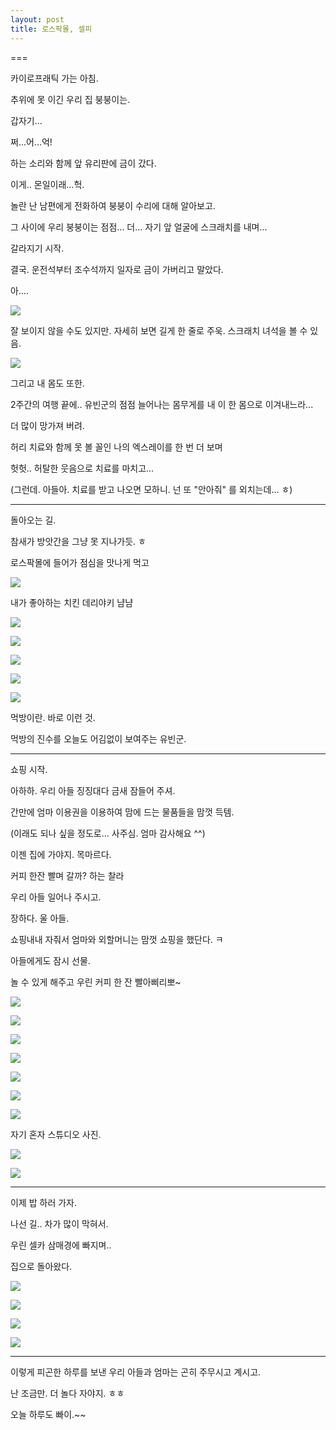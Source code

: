 ```yaml
---
layout: post
title: 로스팍몰, 셀피
---
```

===

카이로프래틱 가는 아침.

추위에 못 이긴 우리 집 붕붕이는.

갑자기...

쩌...어...억!

하는 소리와 함께 앞 유리판에 금이 갔다.

이게.. 몬일이래...헉.

놀란 난 남편에게 전화하여 붕붕이 수리에 대해 알아보고.

그 사이에 우리 붕붕이는 점점... 더... 자기 앞 얼굴에 스크래치를 내며...

갈라지기 시작.

결국. 운전석부터 조수석까지 일자로 금이 가버리고 말았다.

아....

![](http://3.bp.blogspot.com/-UODNxbyb94Q/VK4HJeKX-HI/AAAAAAAAFqo/J7mnfnUy0VI/s1600/1420689920359.jpeg)

잘 보이지 않을 수도 있지만. 자세히 보면 길게 한 줄로 주욱. 스크래치 녀석을 볼 수 있음.

![](http://4.bp.blogspot.com/--6DhhTew_cQ/VK4HJqurVzI/AAAAAAAAFqs/sS9X_fyXkR0/s1600/1420689923591.jpeg)

그리고 내 몸도 또한.

2주간의 여행 끝에.. 유빈군의 점점 늘어나는 몸무게를 내 이 한 몸으로 이겨내느라...

더 많이 망가져 버려.

허리 치료와 함께 못 볼 꼴인 나의 엑스레이를 한 번 더 보며

헛헛.. 허탈한 웃음으로  치료를 마치고...

(그런데. 아들아. 치료를 받고 나오면 모하니. 넌 또 "안아줘" 를 외치는데... ㅎ)

---

돌아오는 길.

참새가 방앗간을 그냥 못 지나가듯. ㅎ

로스팍몰에 들어가 점심을 맛나게 먹고

![](http://3.bp.blogspot.com/-KF68R1x_GXQ/VK4B4EX4bCI/AAAAAAAAFnQ/d1vqiWWGqrU/s1600/DSC02853.JPG)

내가 좋아하는 치킨 데리야키  냠냠

![](http://1.bp.blogspot.com/-UT6SB-JUWvY/VK4ByqABBfI/AAAAAAAAFm4/Gi7354U_7iQ/s1600/DSC02843.JPG)

![](http://2.bp.blogspot.com/-I0nESS8_G6M/VK4BypVedCI/AAAAAAAAFmw/cqHAdLijxWI/s1600/DSC02845.JPG)

![](http://4.bp.blogspot.com/-6HLMHbvVKEE/VK4BynPZAVI/AAAAAAAAFm0/0Si4bK6nUyo/s1600/DSC02849.JPG)

![](http://1.bp.blogspot.com/-vfJGTvSoNOI/VK4B15wYdSI/AAAAAAAAFnA/T5RAoNqX4bo/s1600/DSC02850.JPG)

![](http://3.bp.blogspot.com/-VEwlO8ut1i0/VK4B3egAxGI/AAAAAAAAFnM/R4iHM5dm9Zk/s1600/DSC02852.JPG)

먹방이란. 바로 이런 것. 

먹방의 진수를 오늘도 어김없이 보여주는 유빈군.

---

쇼핑 시작.

아하하. 우리 아들 징징대다 금새 잠들어 주셔.

간만에 엄마 이용권을 이용하여 맘에 드는 물품들을 맘껏 득템.

(이래도 되나 싶을 정도로... 사주심. 엄마 감사해요 ^^)

이젠 집에 가야지. 목마르다.

커피 한잔 빨며 갈까? 하는 찰라

우리 아들 일어나 주시고.

장하다. 울 아들. 

쇼핑내내 자줘서 엄마와 외할머니는 맘껏 쇼핑을 했단다. ㅋ

아들에게도 잠시 선물.

놀 수 있게 해주고 우린 커피 한 잔 빨아삐리뽀~

![](http://3.bp.blogspot.com/-bV8I5DFvKjQ/VK4B94QTtKI/AAAAAAAAFno/eoEnlyiadgI/s1600/DSC02855.JPG)

![](http://3.bp.blogspot.com/-Cia66Sg_Pfo/VK4CJHrM_9I/AAAAAAAAFog/8YhEEm7XvgI/s1600/DSC02866.JPG)

![](http://1.bp.blogspot.com/-2WJ1fUHZWT0/VK4CIJunhyI/AAAAAAAAFoY/VztDdUaZ4mE/s1600/DSC02865.JPG)

![](http://3.bp.blogspot.com/-GING4fkRHTc/VK4CF6tdc9I/AAAAAAAAFoQ/Jcvb1jEHEaw/s1600/DSC02864.JPG)

![](http://3.bp.blogspot.com/-8kRusD7b_ng/VK4CEoIrK0I/AAAAAAAAFoI/Z7E4MY4FGyY/s1600/DSC02863.JPG)

![](http://3.bp.blogspot.com/-KmnSGdUvQko/VK4CC1741qI/AAAAAAAAFoA/tYNUuFBY0ps/s1600/DSC02862.JPG)

![](http://1.bp.blogspot.com/-npwZet529UI/VK4CBOyd-dI/AAAAAAAAFn4/IK6tpGNwY2k/s1600/DSC02861.JPG)

자기 혼자 스튜디오 사진.

![](http://2.bp.blogspot.com/-ahW-LPX8zOw/VK4Db4O1xlI/AAAAAAAAFp0/p6kAADjBDRc/s1600/DSC02860.JPG)

![](http://3.bp.blogspot.com/-OuBx1njw1_8/VK4B_RI5R_I/AAAAAAAAFnw/kboUN1yte3s/s1600/DSC02858.JPG)

--- 

이제 밥 하러 가자.

나선 길.. 차가 많이 막혀서.

우린 셀카 삼매경에 빠지며..

집으로 돌아왔다.

![](http://1.bp.blogspot.com/-EeEwh1QqKsw/VK4CMmLiZ_I/AAAAAAAAFow/FNKDk1LIKEw/s1600/DSC02868.JPG)

![](http://4.bp.blogspot.com/-iL-mCiCZBA8/VK4CPxLpYKI/AAAAAAAAFpA/jaFdwkdejDs/s1600/DSC02870.JPG)

![](http://3.bp.blogspot.com/-4VqTt1t1_rc/VK4CQ7bK1II/AAAAAAAAFpI/mFqaKV4vSoA/s1600/DSC02871.JPG)

![](http://1.bp.blogspot.com/-RuxdvP0fYPI/VK4CT_UNVHI/AAAAAAAAFpY/XuxG3-KgQKc/s1600/DSC02873.JPG)

---

이렇게 피곤한 하루를 보낸 우리 아들과 엄마는 곤히 주무시고 계시고.

난 조금만. 더 놀다 자야지. ㅎㅎ

오늘 하루도 빠이.~~


